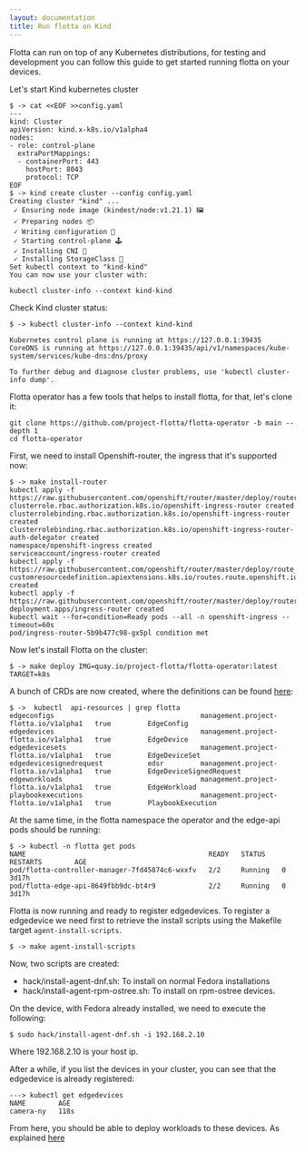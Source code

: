 ```yaml
---
layout: documentation
title: Run flotta on Kind
---
```


Flotta can run on top of any Kubernetes distributions, for testing and
development you can follow this guide to get started running flotta on your
devices.

Let's start Kind kubernetes cluster

```shell
$ -> cat <<EOF >>config.yaml
---
kind: Cluster
apiVersion: kind.x-k8s.io/v1alpha4
nodes:
- role: control-plane
  extraPortMappings:
  - containerPort: 443
    hostPort: 8043
    protocol: TCP
EOF
$ -> kind create cluster --config config.yaml
Creating cluster "kind" ...
 ✓ Ensuring node image (kindest/node:v1.21.1) 🖼
 ✓ Preparing nodes 📦
 ✓ Writing configuration 📜
 ✓ Starting control-plane 🕹️
 ✓ Installing CNI 🔌
 ✓ Installing StorageClass 💾
Set kubectl context to "kind-kind"
You can now use your cluster with:

kubectl cluster-info --context kind-kind
```

Check Kind cluster status:

```shell
$ -> kubectl cluster-info --context kind-kind

Kubernetes control plane is running at https://127.0.0.1:39435
CoreDNS is running at https://127.0.0.1:39435/api/v1/namespaces/kube-system/services/kube-dns:dns/proxy

To further debug and diagnose cluster problems, use 'kubectl cluster-info dump'.
```


Flotta operator has a few tools that helps to install flotta, for that, let's
clone it:

```shell
git clone https://github.com/project-flotta/flotta-operator -b main --depth 1
cd flotta-operator
```

First, we need to install Openshift-router, the ingress that it's supported now:

```shell
$ -> make install-router
kubectl apply -f https://raw.githubusercontent.com/openshift/router/master/deploy/router_rbac.yaml
clusterrole.rbac.authorization.k8s.io/openshift-ingress-router created
clusterrolebinding.rbac.authorization.k8s.io/openshift-ingress-router created
clusterrolebinding.rbac.authorization.k8s.io/openshift-ingress-router-auth-delegator created
namespace/openshift-ingress created
serviceaccount/ingress-router created
kubectl apply -f https://raw.githubusercontent.com/openshift/router/master/deploy/route_crd.yaml
customresourcedefinition.apiextensions.k8s.io/routes.route.openshift.io created
kubectl apply -f https://raw.githubusercontent.com/openshift/router/master/deploy/router.yaml
deployment.apps/ingress-router created
kubectl wait --for=condition=Ready pods --all -n openshift-ingress --timeout=60s
pod/ingress-router-5b9b477c98-gx5pl condition met
```

Now let's install Flotta on the cluster:

```shell
$ -> make deploy IMG=quay.io/project-flotta/flotta-operator:latest TARGET=k8s
```

A bunch of CRDs are now created, where the definitions can be found
[here](../operations/crd.md):

```
$ ->  kubectl  api-resources | grep flotta
edgeconfigs                                    management.project-flotta.io/v1alpha1   true         EdgeConfig
edgedevices                                    management.project-flotta.io/v1alpha1   true         EdgeDevice
edgedevicesets                                 management.project-flotta.io/v1alpha1   true         EdgeDeviceSet
edgedevicesignedrequest           edsr         management.project-flotta.io/v1alpha1   true         EdgeDeviceSignedRequest
edgeworkloads                                  management.project-flotta.io/v1alpha1   true         EdgeWorkload
playbookexecutions                             management.project-flotta.io/v1alpha1   true         PlaybookExecution
```

At the same time, in the flotta namespace the operator and the edge-api pods should be running:
```
$ -> kubectl -n flotta get pods
NAME                                             READY   STATUS    RESTARTS        AGE
pod/flotta-controller-manager-7fd45874c6-wxxfv   2/2     Running   0               3d17h
pod/flotta-edge-api-8649fbb9dc-bt4r9             2/2     Running   0               3d17h
```

Flotta is now running and ready to register edgedevices. To register a
edgedevice we need first to retrieve the install scripts using the Makefile
target `agent-install-scripts`.

```
$ -> make agent-install-scripts
```

Now, two scripts are created:
  - hack/install-agent-dnf.sh: To install on normal Fedora installations
  - hack/install-agent-rpm-ostree.sh: To install on rpm-ostree devices.

On the device, with Fedora already installed, we need to execute the following:

```
$ sudo hack/install-agent-dnf.sh -i 192.168.2.10
```

Where 192.168.2.10 is your host ip.

After a while, if you list the devices in your cluster, you can see that the
edgedevice is already registered:

```
---> kubectl get edgedevices
NAME        AGE
camera-ny   118s
```

From here, you should be able to deploy workloads to these devices. As explained
[here](./running_workloads.md)
